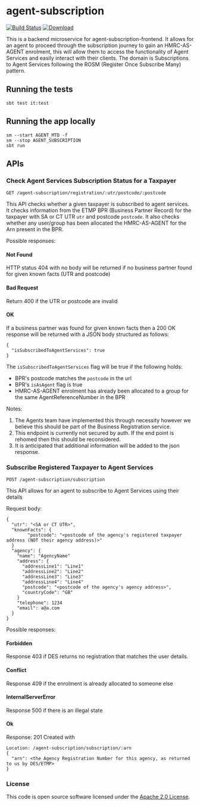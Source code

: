 # agent-subscription

[![Build Status](https://travis-ci.org/hmrc/agent-subscription.svg)](https://travis-ci.org/hmrc/agent-subscription) [ ![Download](https://api.bintray.com/packages/hmrc/releases/agent-subscription/images/download.svg) ](https://bintray.com/hmrc/releases/agent-subscription/_latestVersion)

This is a backend microservice for agent-subscription-frontend. It allows for an agent to proceed through the subscription
journey to gain an HMRC-AS-AGENT enrolment, this will allow them to access the functionality of Agent Services and easily 
interact with their clients. The domain is Subscriptions to Agent Services following the ROSM (Register Once Subscribe Many) pattern.

## Running the tests

    sbt test it:test

## Running the app locally

    sm --start AGENT_MTD -f
    sm --stop AGENT_SUBSCRIPTION
    sbt run

## APIs

### Check Agent Services Subscription Status for a Taxpayer

    GET /agent-subscription/registration/:utr/postcode/:postcode

This API checks whether a given taxpayer is subscribed to agent services.
It checks information from the ETMP BPR (Business Partner Record) for the taxpayer with SA or CT UTR `utr` and postcode `postcode`.
It also checks whether any user/group has been allocated the HMRC-AS-AGENT for the Arn present in the BPR.

Possible responses:

#### Not Found

HTTP status 404 with no body will be returned if no business partner found for given known facts (UTR and postcode)

#### Bad Request
Return 400 if the UTR or postcode are invalid

#### OK

If a business partner was found for given known facts then a 200 OK response will be returned with a JSON body structured as follows:

    {
      "isSubscribedToAgentServices": true
    }

The `isSubscribedToAgentServices` flag will be true if the following holds:
- BPR's postcode matches the `postcode` in the url
- BPR's `isAsAgent` flag is true
- HMRC-AS-AGENT enrolment has already been allocated to a group for the same AgentReferenceNumber in the BPR

Notes: 
1. The Agents team have implemented this through necessity however we believe this should be part of the Business Registration service.    
2. This endpoint is currently not secured by auth. If the end point is rehomed then this should be reconsidered.
3. It is anticipated that additional information will be added to the json response.


### Subscribe Registered Taxpayer to Agent Services

    POST /agent-subscription/subscription
    
This API allows for an agent to subscribe to Agent Services using their details    
    
Request body:

    {
      "utr": "<SA or CT UTR>",
      "knownFacts": {
            "postcode": "<postcode of the agency's registered taxpayer address (NOT their agency address)>"
      }
      "agency": {
        "name": "AgencyName"
        "address": {
          "addressLine1": "Line1"
          "addressLine2": "Line2"
          "addressLine3": "Line3"
          "addressLine4": "Line4"
          "postcode": "<postcode of the agency's agency address>",
          "countryCode": "GB"
        }
        "telephone": 1234
        "email": a@a.com
      }
    }

Possible responses:

#### Forbidden
Response 403 if DES returns no registration that matches the user details.

#### Conflict
Response 409 if the enrolment is already allocated to someone else

#### InternalServerError
Response 500 if there is an illegal state

#### Ok
Response: 201 Created with

    Location: /agent-subscription/subscription/:arn
    {
      "arn": <the Agency Registration Number for this agency, as returned to us by DES/ETMP>
    }

### License


This code is open source software licensed under the [Apache 2.0 License]("http://www.apache.org/licenses/LICENSE-2.0.html").
